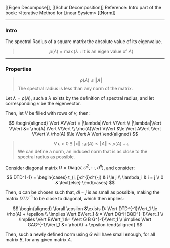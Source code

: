 [[Eigen Decompose]], [[Schur Decomposition]]
Reference: Intro part of the book: \<Iterative Method for Linear System\>
[[Norm]]

---
### **Intro**

The spectral Radius of a square matrix the absolute value of its eigenvalue. 

> $$\rho(A) = \max\{\lambda: \text{It is an eigen value of } A\}$$


---
### **Properties**

> $$
> \rho(A) \le \Vert A\Vert
> $$
> The spectral radius is less than any norm of the matrix. 

Let $\lambda = \rho (A)$, such a $\lambda$ exists by the definition of spectral radius, and let corresponding $v$ be the eigenvector. 

Then, let $V$ be filled with rows of $v$, then: 

$$
\begin{aligned}
    \Vert AV\Vert = |\lambda|\Vert V\Vert 
    \\
    |\lambda|\Vert V\Vert &= \rho(A) \Vert V\Vert
    \\
    \rho(A)\Vert V\Vert &\le \Vert A\Vert \Vert V\Vert
    \\
    \rho(A) &\le \Vert A \Vert
\end{aligned}
$$



> $$
> \forall\; \epsilon > 0 \;\exists \;\Vert \bullet\Vert: \rho(A)\le  
>  \Vert A\Vert \le \rho(A) + \epsilon
> $$
> We can define a norm, an induced norm that is as close to the spectral radius as possible. 

Consider diagonal matrix $D = \text{Diag}(d, d^2, \cdots, d^n)$, and consider: 

$$
DTD^{-1} = \begin{cases}
    t_{i, j}d^{i}d^{-j} & i \le j
    \\
    \lambda_i & i = j
    \\
    0 & \text{else}
\end{cases}
$$

Then, $d$ can be chosen such that, $d{i - j}$ is as small as possible, making the matrix $DTD^{-1}$ to be close to diagonal, which then implies: 

$$
\begin{aligned}
    \forall \epsilon &\exists D: \Vert DTD^{-1}\Vert_1 \le \rho(A) + \epsilon
    \\
    \implies
    \Vert B\Vert_1 &:= \Vert DQ^HBQD^{-1}\Vert_1 
    \\
    \implies
    \Vert B\Vert_1 &= \Vert G B G^{-1}\Vert_1
    \\
    \implies \Vert GAG^{-1}\Vert_1 &= \rho(A) + \epsilon
\end{aligned}
$$

Then, such a newly defined norm using $G$ will have small enough, for all matrix $B$, for any given matrix $A$. 


